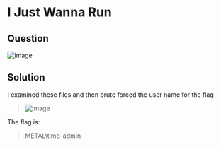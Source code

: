 # I Just Wanna Run

## Question
![image](https://user-images.githubusercontent.com/65474495/146674986-7a9a4872-03ee-45c6-bade-e262daae51aa.png)

## Solution
I examined these files and then brute forced the user name for the flag
> ![image](https://user-images.githubusercontent.com/65474495/146675045-2cf3b1cc-cf4b-4e78-8ea9-140d3d6dff58.png)

The flag is:
> METAL\timq-admin
